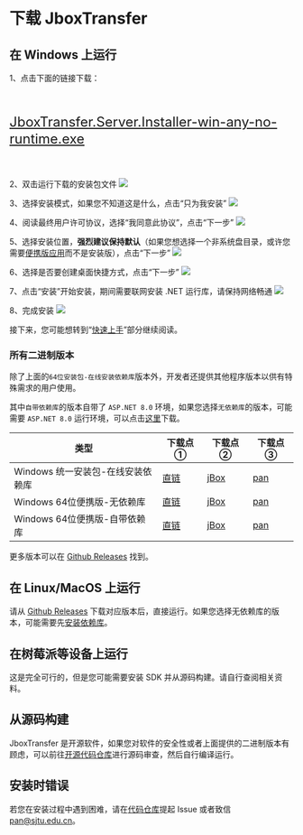 # 下载 JboxTransfer
## 在 Windows 上运行
1、点击下面的链接下载：
<div class="tip custom-block" style="padding-top: 16px; padding-bottom: 16px;font-size: 24px; line-height: 30px">

[JboxTransfer.Server.Installer-win-any-no-runtime.exe](/bin/JboxTransfer.Server.Installer-win-any-no-runtime.exe)
</div>

2、双击运行下载的安装包文件
![](https://s2.loli.net/2025/02/21/M8sHUjmAFpkJKau.png)

3、选择安装模式，如果您不知道这是什么，点击“只为我安装”
![](https://s2.loli.net/2025/02/21/8BmW9ANDrpnqyZT.png)

4、阅读最终用户许可协议，选择“我同意此协议”，点击“下一步”
![](https://s2.loli.net/2025/02/21/UfAJvDK6zYi3Xeu.png)

5、选择安装位置，**强烈建议保持默认**（如果您想选择一个非系统盘目录，或许您需要[便携版应用](#所有二进制版本)而不是安装版），点击“下一步”
![](https://s2.loli.net/2025/02/21/qIoOEdN8gabQlmn.png)

6、选择是否要创建桌面快捷方式，点击“下一步”
![](https://s2.loli.net/2025/02/21/L1EXJUp6I52SdqP.png)

7、点击“安装”开始安装，期间需要联网安装 .NET 运行库，请保持网络畅通
![](https://s2.loli.net/2025/02/21/nlhuFWVYZqybaT3.png)

8、完成安装
![](https://s2.loli.net/2025/02/21/EmBtOvrPkM8XuYe.png)

接下来，您可能想转到“[快速上手](./quickstart)”部分继续阅读。


### 所有二进制版本
除了上面的`64位安装包-在线安装依赖库`版本外，开发者还提供其他程序版本以供有特殊需求的用户使用。

其中`自带依赖库`的版本自带了 `ASP.NET 8.0` 环境，如果您选择`无依赖库`的版本，可能需要 `ASP.NET 8.0` 运行环境，可以点击[这里](https://dotnet.microsoft.com/zh-cn/download/dotnet/thank-you/runtime-aspnetcore-8.0.13-windows-x64-installer)下载。

|类型|下载点①|下载点②|下载点③|
|---|---|---|---|
|Windows 统一安装包-在线安装依赖库|[直链](/bin/JboxTransfer.Server.Installer-win-any-no-runtime.exe)|[jBox]()|[pan]()|
|Windows 64位便携版-无依赖库|[直链](/bin/JboxTransfer.Server-win-x64-no-runtime.zip)|[jBox]()|[pan]()|
|Windows 64位便携版-自带依赖库|[直链](/bin/JboxTransfer.Server-win-x64-with-runtime.zip)|[jBox]()|[pan]()|

更多版本可以在 [Github Releases](https://github.com/1357310795/JboxTransfer) 找到。

## 在 Linux/MacOS 上运行
请从 [Github Releases](https://github.com/1357310795/JboxTransfer) 下载对应版本后，直接运行。如果您选择无依赖库的版本，可能需要先[安装依赖库](https://dotnet.microsoft.com/zh-cn/download/dotnet/8.0)。

## 在树莓派等设备上运行
这是完全可行的，但是您可能需要安装 SDK 并从源码构建。请自行查阅相关资料。

## 从源码构建
JboxTransfer 是开源软件，如果您对软件的安全性或者上面提供的二进制版本有顾虑，可以前往[开源代码仓库](https://github.com/1357310795/JboxTransfer)进行源码审查，然后自行编译运行。

## 安装时错误
若您在安装过程中遇到困难，请在[代码仓库](https://github.com/1357310795/JboxTransfer)提起 Issue 或者致信 pan@sjtu.edu.cn。